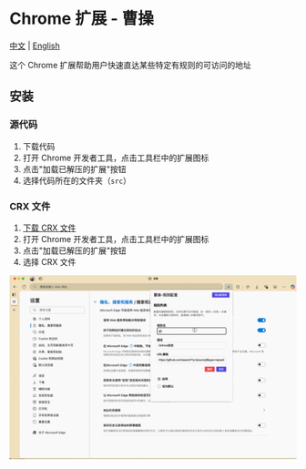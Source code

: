 # Chrome 扩展 - 曹操

[中文](README.md) | [English](README_en.md)

这个 Chrome 扩展帮助用户快速直达某些特定有规则的可访问的地址

## 安装

### 源代码

1. 下载代码
2. 打开 Chrome 开发者工具，点击工具栏中的扩展图标
3. 点击"加载已解压的扩展"按钮
4. 选择代码所在的文件夹（`src`）

### CRX 文件

1. [下载 CRX 文件](https://github.com/todrfu/browser-ext-cc/actions/runs/14076500867)
2. 打开 Chrome 开发者工具，点击工具栏中的扩展图标
3. 点击"加载已解压的扩展"按钮
4. 选择 CRX 文件

![](./demo.gif)